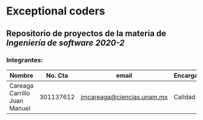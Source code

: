 # Exceptional coders
## Repositorio de proyectos de la materia de *Ingeniería de software 2020-2*

### Integrantes:
Nombre                       | No. Cta   | email                      | Encargado
-----------------------------|-----------|----------------------------|-----------
Careaga Carrillo Juan Manuel | 301137612 | jmcareaga@ciencias.unam.mx | Calidad
